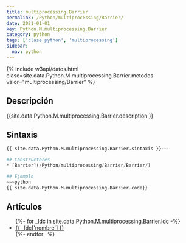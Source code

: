 ```yaml
---
title: multiprocessing.Barrier
permalink: /Python/multiprocessing/Barrier/
date: 2021-01-01
key: Python.M.multiprocessing.Barrier
category: python
tags: ['clase python', 'multiprocessing']
sidebar: 
  nav: python
---
```


{% include w3api/datos.html clase=site.data.Python.M.multiprocessing.Barrier.metodos valor="multiprocessing/Barrier" %}

## Descripción
{{site.data.Python.M.multiprocessing.Barrier.description }}

## Sintaxis
~~~python
{{ site.data.Python.M.multiprocessing.Barrier.sintaxis }}~~~

## Constructores
* [Barrier](/Python/multiprocessing/Barrier/Barrier/)

## Ejemplo
~~~python
{{ site.data.Python.M.multiprocessing.Barrier.code}}
~~~

## Artículos
<ul>
{%- for _ldc in site.data.Python.M.multiprocessing.Barrier.ldc -%}
   <li>
       <a href="{{_ldc['url'] }}">{{ _ldc['nombre'] }}</a>
   </li>
{%- endfor -%}
</ul>

